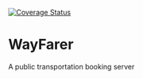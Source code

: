 [![Coverage Status](https://coveralls.io/repos/github/sa-ma/WayFarer/badge.svg?branch=ch-setup-coveralls-166996386)](https://coveralls.io/github/sa-ma/WayFarer?branch=ch-setup-coveralls-166996386)
# WayFarer
A public transportation booking server
